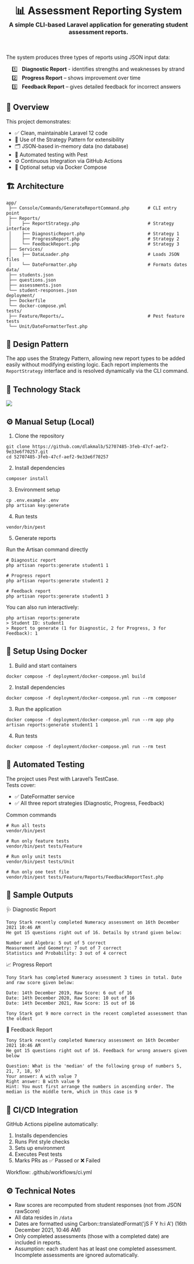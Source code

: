 <div align="center">
    <h1>
        📊 Assessment Reporting System<br/>
        <sub><sup><sub>A simple CLI-based Laravel application for generating student assessment reports.</sub></sup></sub><br/>
    </h1>
</div>
<br/>

The system produces three types of reports using JSON input data: </p>
&nbsp;&nbsp;&nbsp; 1️⃣ &nbsp; <b>Diagnostic Report</b> - identifies strengths and weaknesses by strand<br/>
&nbsp;&nbsp;&nbsp; 2️⃣ &nbsp; <b>Progress Report</b> – shows improvement over time<br/>
&nbsp;&nbsp;&nbsp; 3️⃣ &nbsp; <b>Feedback Report</b> – gives detailed feedback for incorrect answers<br/>

## 🚀 Overview

This project demonstrates:

* ✅ Clean, maintainable Laravel 12 code
* 🧩 Use of the Strategy Pattern for extensibility
* 🗂️ JSON-based in-memory data (no database)
* 🧪 Automated testing with Pest
* ⚙️ Continuous Integration via GitHub Actions
* 🐳 Optional setup via Docker Compose<br/>

## 🏗️ Architecture
```
app/
 ├── Console/Commands/GenerateReportCommand.php       # CLI entry point
 ├── Reports/
 │    ├── ReportStrategy.php                          # Strategy interface
 │    ├── DiagnosticReport.php                        # Strategy 1
 │    ├── ProgressReport.php                          # Strategy 2
 │    └── FeedbackReport.php                          # Strategy 3
 ├── Services/
 │    ├── DataLoader.php                              # Loads JSON files
 │    └── DateFormatter.php                           # Formats dates
data/
 ├── students.json
 ├── questions.json
 ├── assessments.json
 └── student-responses.json
deployment/
 ├── Dockerfile
 └── docker-compose.yml
tests/
 ├── Feature/Reports/…                                # Pest feature tests
 └── Unit/DateFormatterTest.php
```

## 🧩 Design Pattern
The app uses the Strategy Pattern, allowing new report types to be added easily
without modifying existing logic. Each report implements the `ReportStrategy` interface
and is resolved dynamically via the CLI command.

## 🧰 Technology Stack
<p align="left">
  <a href="https://skillicons.dev">
    <img src="https://skillicons.dev/icons?i=php,laravel,githubactions,docker" />
  </a>
</p>

## ⚙️ Manual Setup (Local)
1. Clone the repository<br/>
```
git clone https://github.com/dlakmalb/52707485-3feb-47cf-aef2-9e33e6f70257.git
cd 52707485-3feb-47cf-aef2-9e33e6f70257
```
2. Install dependencies<br/>
```
composer install
```
3. Environment setup<br/>
```
cp .env.example .env
php artisan key:generate
```
4. Run tests<br/>
```
vendor/bin/pest
```
5. Generate reports <br/>

Run the Artisan command directly<br/>
```
# Diagnostic report
php artisan reports:generate student1 1

# Progress report
php artisan reports:generate student1 2

# Feedback report
php artisan reports:generate student1 3
```
You can also run interactively:
```
php artisan reports:generate
> Student ID: student1
> Report to generate (1 for Diagnostic, 2 for Progress, 3 for Feedback): 1
```

## 🐳 Setup Using Docker
1. Build and start containers
```
docker compose -f deployment/docker-compose.yml build
```
2. Install dependencies
```
docker compose -f deployment/docker-compose.yml run --rm composer
```   
3. Run the application
```
docker compose -f deployment/docker-compose.yml run --rm app php artisan reports:generate student1 1
```
4. Run tests
```
docker compose -f deployment/docker-compose.yml run --rm test
```

## 🧪 Automated Testing
The project uses Pest with Laravel’s TestCase.<br/>
Tests cover:
* ✅ DateFormatter service
* ✅ All three report strategies (Diagnostic, Progress, Feedback)

Common commands
```
# Run all tests
vendor/bin/pest

# Run only feature tests
vendor/bin/pest tests/Feature

# Run only unit tests
vendor/bin/pest tests/Unit

# Run only one test file
vendor/bin/pest tests/Feature/Reports/FeedbackReportTest.php

```

## 🧾 Sample Outputs
🩺 Diagnostic Report
```
Tony Stark recently completed Numeracy assessment on 16th December 2021 10:46 AM
He got 15 questions right out of 16. Details by strand given below:

Number and Algebra: 5 out of 5 correct
Measurement and Geometry: 7 out of 7 correct
Statistics and Probability: 3 out of 4 correct
```

📈 Progress Report
```
Tony Stark has completed Numeracy assessment 3 times in total. Date and raw score given below:

Date: 14th December 2019, Raw Score: 6 out of 16
Date: 14th December 2020, Raw Score: 10 out of 16
Date: 14th December 2021, Raw Score: 15 out of 16

Tony Stark got 9 more correct in the recent completed assessment than the oldest
```

💬 Feedback Report
```
Tony Stark recently completed Numeracy assessment on 16th December 2021 10:46 AM
He got 15 questions right out of 16. Feedback for wrong answers given below

Question: What is the 'median' of the following group of numbers 5, 21, 7, 18, 9?
Your answer: A with value 7
Right answer: B with value 9
Hint: You must first arrange the numbers in ascending order. The median is the middle term, which in this case is 9
```

## 🧱 CI/CD Integration
GitHub Actions pipeline automatically:
1. Installs dependencies
2. Runs Pint style checks
3. Sets up environment
4. Executes Pest tests
5. Marks PRs as ✅ Passed or ❌ Failed

Workflow: .github/workflows/ci.yml

## ⚙️ Technical Notes
* Raw scores are recomputed from student responses (not from JSON rawScore)
* All data resides in `/data`
* Dates are formatted using Carbon::translatedFormat('jS F Y h:i A') (16th December 2021, 10:46 AM)
* Only completed assessments (those with a completed date) are included in reports.
* Assumption: each student has at least one completed assessment. Incomplete assessments are ignored automatically.

